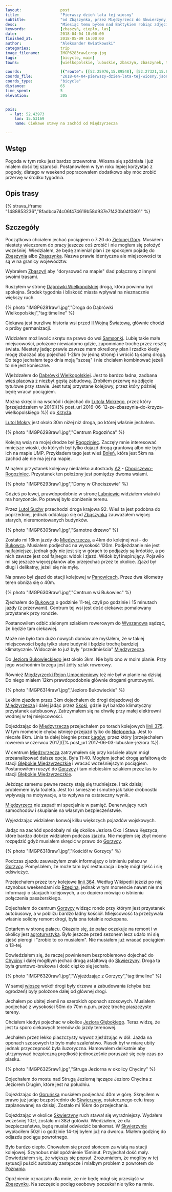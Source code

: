 ```yaml
---
layout:                 post
title:                  "Pierwszy dzień lata tej wiosny"
subtitle:               "od Zbąszynka, przez Międzyrzecz do Skwierzyny; skoro była już zima tej wiosny to czas na lato"
desc:                   "Miesiąc temu byłem nad Bałtykiem robiąc zdjęcia przy -10 stopniach. Teraz, podczas pierwszych dni wiosny, temperatura była tak wysoka, że czułem się jakby to było lato. Postanowiłem przejechać rowerem okolice między Zbąszynkiem a Skwierzyną."
keywords:               [zbąszyń, ciepło, las]
date:                   2018-04-04 18:00:00
finished_at:            2018-05-09 16:00:00
author:                 "Aleksander Kwiatkowski"
categories:             trip
image_filename:         IMGP6283raw1crop.jpg
tags:                   [bicycle, main]
towns:                  [wielkopolskie, lubuskie, zbaszyn, zbaszynek, trzciel, miedzyrzecz, bledzew, skwierzyna]

coords:                 [{"route": [[52.25976,15.89548], [52.27321,15.81222], [52.34164,15.71043], [52.37540,15.68897], [52.37927,15.64966], [52.40724,15.63833], [52.44440,15.57808], [52.44011,15.52932], [52.48122,15.45087], [52.48457,15.40144], [52.51654,15.41174], [52.53607,15.46014], [52.58741,15.47886], [52.59378,15.49448], [52.59075,15.50014]], "type": "bicycle"}]
coords_file:            "2018-04-04-pierwszy-dzien-lata-tej-wiosny.json"
coords_type:            "bicycle"
distance:               65
time_spent:             5
elevation:              305


pois:
  - lat: 52.43973
    lon: 15.53169
    name: Ciekawe stawy na zachód od Międzyrzecza

---
```


[wiki-zielona-gora]: https://pl.wikipedia.org/wiki/Zielona_G%C3%B3ra
[wiki-zbaszyn]: https://pl.wikipedia.org/wiki/Zb%C4%85szy%C5%84
[wiki-zbaszynek]: https://pl.wikipedia.org/wiki/Zb%C4%85szynek
[wiki-dabrowka-wielkopolska]: https://pl.wikipedia.org/wiki/D%C4%85br%C3%B3wka_Wielkopolska
[wiki-samsonki]: https://pl.wikipedia.org/wiki/Samsonki
[wiki-lutol-mokry]: https://pl.wikipedia.org/wiki/Lutol_Mokry
[wiki-krzyz]: https://pl.wikipedia.org/wiki/Krzy%C5%BC_Wielkopolski
[wiki-rogoziniec]: https://pl.wikipedia.org/wiki/Rogoziniec
[wiki-bolen]: https://pl.wikipedia.org/wiki/Bole%C5%84_(wojew%C3%B3dztwo_lubuskie)
[wiki-a2]: https://pl.wikipedia.org/wiki/Autostrada_A2_(Polska)
[wiki-chociszewo-rogoziniec]: https://pl.wikipedia.org/wiki/Chociszewo_Rogoziniec
[wiki-lubniewice]: https://pl.wikipedia.org/wiki/Lubniewice
[wiki-lutol-suchy]: https://pl.wikipedia.org/wiki/Lutol_Suchy
[wiki-bukowiec]: https://pl.wikipedia.org/wiki/Bukowiec_(wojew%C3%B3dztwo_lubuskie)
[wiki-wyszanowo]: https://pl.wikipedia.org/wiki/Wyszanowo
[wiki-miedzyrzecz]: https://pl.wikipedia.org/wiki/Mi%C4%99dzyrzecz
[wiki-jezioro-bukowieckie]: https://pl.wikipedia.org/wiki/Jezioro_Bukowieckie
[wiki-mru]: https://pl.wikipedia.org/wiki/Mi%C4%99dzyrzecki_Rejon_Umocniony
[wiki-skoki]: https://pl.wikipedia.org/wiki/Skoki_(wojew%C3%B3dztwo_lubuskie)
[wiki-nietoperek]: https://pl.wikipedia.org/wiki/Nietoperek_(wie%C5%9B_w_wojew%C3%B3dztwie_lubuskim)
[wiki-lagow]: https://pl.wikipedia.org/wiki/%C5%81ag%C3%B3w_(powiat_%C5%9Bwiebodzi%C5%84ski)
[wiki-glebokie-miedzyrzeczkie]: https://pl.wikipedia.org/wiki/G%C5%82%C4%99bokie_Mi%C4%99dzyrzeckie
[wiki-chycina]: https://pl.wikipedia.org/wiki/Chycina
[wiki-skwierzyna]: https://pl.wikipedia.org/wiki/Skwierzyna
[wiki-ii-wojna]: https://pl.wikipedia.org/wiki/II_wojna_%C5%9Bwiatowa
[wiki-linia-364]: https://pl.wikipedia.org/wiki/Linia_kolejowa_nr_364
[wiki-panowice]: https://pl.wikipedia.org/wiki/Panowice
[wiki-jezioro-glebokie]: https://pl.wikipedia.org/wiki/Jezioro_G%C5%82%C4%99bokie_(Pojezierze_Lubuskie)
[wiki-gorunsko]: https://pl.wikipedia.org/wiki/Goru%C5%84sko
[wiki-poznan]: https://pl.wikipedia.org/wiki/Pozna%C5%84
[wiki-linia-375]: https://pl.wikipedia.org/wiki/Linia_kolejowa_nr_375
[wiki-okolnica]: https://pl.wikipedia.org/wiki/Wie%C5%9B_placowa
[wiki-gorzyca]: https://pl.wikipedia.org/wiki/Gorzyca_(wojew%C3%B3dztwo_lubuskie)
[wiki-rzepin]: https://pl.wikipedia.org/wiki/Rzepin

[gorzyca-agroturystyka]: http://agroturmaya.pl/

## Wstęp

Pogoda w tym roku jest bardzo przewrotna. Wiosna się spóźniała i już miałem dość
tej szarości. Postanowiłem w tym roku lepiej korzystać z pogody, dlatego w
weekend popracowałem dodatkowo aby móc zrobić przerwę w środku tygodnia.

## Opis trasy

{% strava_iframe "1488853236","8fadbca74c06f474619b58d937e7f420b04f0801" %}

## Szczegóły

Początkowo chciałem jechać pociągiem o 7:20 do [Zielonej Góry][wiki-zielona-gora].
Musiałem niestety wieczorem do pracy jeszcze coś zrobić i nie mogłem się
położyć wcześniej. Wiedziałem, że będę zmieniał plan i ze spokojem
pojadę do [Zbąszynia][wiki-zbaszyn] albo [Zbąszynka][wiki-zbaszynek].
Nazwa prawie identyczna ale miejscowości te są w na granicy województw.

Wybrałem [Zbąszyń][wiki-zbaszyn] aby "dorysować na mapie" ślad połączony z innymi
swoimi trasami.

Ruszyłem w stronę [Dąbrówki Wielkopolskiej][wiki-dabrowka-wielkopolska] drogą, która
powinna być spokojna. Środek tygodnia i bliskość miasta wpływał na nieznacznie
większy ruch.

{% photo "IMGP6281raw1.jpg","Droga do Dąbrówki Wielkopolskiej","tag:timeline" %}

Ciekawa jest burzliwa historia [wsi][wiki-dabrowka-wielkopolska] przed
[II Wojną Światową][wiki-ii-wojna], głównie chodzi o próby germanizacji.

Widziałem możliwość skrętu na prawo do wsi [Samsonki][wiki-samsonki]. Lubię
takie małe miejscowości, położone niewiadomo gdzie, zapomniane trochę przez
resztę świata. Niestety jadąc prawie zawsze mam określony plan i rzadko kiedy mogę
zbaczać aby pojechać 1-2km (w jedną stronę) i wrócić tą samą drogą.
Do tego jechałem tego dnia moją "szosą" i nie chciałem kombinować jeżeli to nie
jest konieczne.

Wjeżdzałem do [Dąbrówki Wielkopolskiej][wiki-dabrowka-wielkopolska].
Jest to bardzo ładna, zadbana [wieś placowa][wiki-okolnica] z niezbyt gęstą zabudową.
Zrobiłem przerwę na zdjęcie tytułowe przy stawie. Jest tutaj przystane kolejowy,
przez który później będę wracał pociągiem.

Można skręcić na wschód i dojechać do [Lutola Mokrego][wiki-lutol-mokry],
przez który
[przejeżdzałem w 2016]({% post_url 2016-06-12-ze-zbaszynia-do-krzyza-wielkopolskiego %}) do [Krzyża][wiki-krzyz].

[Lutol Mokry][wiki-lutol-mokry] jest około 30m niżej niż droga, po której właśnie jechałem.

{% photo "IMGP6298raw1.jpg","Centrum Rogozińca" %}

Kolejną wsią na mojej drodze był [Rogoziniec][wiki-rogoziniec].
Zaczęły mnie interesować mniejsze wioski, do których był tylko dojazd drogą gruntową
albo nie było ich na mapie UMP. Przykładem tego jest wieś [Boleń][wiki-bolen], która
jest 5km na zachód ale nie ma jej na mapie.

Minąłem przystanek kolejowy niedaleko autostrady [A2][wiki-a2] -
[Chociszewo-Rogoziniec][wiki-chociszewo-rogoziniec].
Przystanek ten położony jest pomiędzy dwoma
wsiami.

{% photo "IMGP6293raw1.jpg","Domy w Chociszewie" %}

Gdzieś po lewej, prawdopodobnie w stronę [Lubniewic][wiki-lubniewice] widziałem
wiatraki ma horyzoncie. Po prawej było obniżenie terenu.

Przez [Lutol Suchy][wiki-lutol-suchy] przechodzi droga krajowa 92. Wieś ta jest podobna do
poprzedniej, jednak oddalając się od [Zbąszynka][wiki-zbaszynek] zauważałem więcej
starych, nieremontowanych budynków.

{% photo "IMGP6305raw1.jpg","Samotne drzewo" %}

Zostało mi 16km jazdy do [Międzyrzecza][wiki-miedzyrzecz], a 4km do kolejnej wsi -
do [Bukowca][wiki-bukowiec].
Musiałem podjechać na wysokość 120m. Podjeżdzanie nie jest najfajniejsze, jednak gdy nie jest się
w górach to podjazdy są króotkie, a po nich zawsze jest coś fajnego: widok i zjazd.
Widok był inspirujący.
Pojawiło mi się jeszcze więcej planów aby przejechać przez te okolice.
Zjazd był długi i delikatny, jeżeli się nie mylę.

Na prawo był zjazd do stacji kolejowej w [Panowicach][wiki-panowice]. Przez dwa
kilometry teren obniża się o 40m.

{% photo "IMGP6309raw1.jpg","Centrum wsi Bukowiec" %}

Zjechałem do [Bukowca][wiki-bukowiec] o godzinie 11-tej, czyli po godzinie i 15
minutach jazdy (z przerwami). Centrum tej wsi jest dość ciekawe: pomalowany
przystanek przy rondzie.

Postanowiłem odbić zielonym szlakiem
rowerowym do [Wyszanowa][wiki-wyszanowo] sądząć, że będzie tam ciekawiej.

Może nie było tam dużo nowych domów ale
myślałem, że w takiej miejscowości będą tylko stare budynki i będzie trochę
bardziej klimatycznie. Widocznie to już
były "przedmieścia" [Międzyrzecza][wiki-miedzyrzecz].

Do [Jeziora Bukowieckiego][wiki-jezioro-bukowieckie] jest około 3km.
Nie było ono w moim planie.
Przy jego wschodnim brzegu jest żółty szlak rowerowy.

Również [Międzyrzecki Rejon Umocnieniowy][wiki-mru] też nie był w planie na dzisiaj.
Do niego miałem 12km prawdopodobnie głównie drogami gruntowymi.

{% photo "IMGP6314raw1.jpg","Jezioro Bukowieckie" %}

Lekkim zjazdem przez 3km dojechałem do drogi dojazdowej do [Międzyrzecza][wiki-miedzyrzecz]
i dalej jadąc przez [Skoki][wiki-skoki], gdzie był bardzo klimatyczny przystanek autobusowy.
Zatrzymałem się na chwilę przy małej elektrowni wodnej w tej miejscowości.

Dojeżdzając do [Międzyrzecza][wiki-miedzyrzecz] przejechałem po torach kolejowych
[linii 375][wiki-linia-375]. W tym momencie chyba istnieje przejazd tylko do
[Nietoperka][wiki-nietoperek]. Jest to niecałe 8km. Linia ta dalej biegnie
przez [Łagów][wiki-lagow], przez który
[przejechałem rowerem w czerwcu 2017]({% post_url 2017-06-03-lubuskie-jeziora %}).

W centrum [Międzyrzecza][wiki-miedzyrzecz] zatrzymałem się przy kościele abym
mógł przeanalizować dalsze opcje. Była 11:40. Mogłem jechać drogą asfaltową do stacji
[Głębokie Międzyrzeczkie][wiki-glebokie-miedzyrzeczkie] i wracać wcześniejszym pociągiem.
Postanowiłem ruszyć do [Gorzycy][wiki-gorzyca] i tam niebieskim szlakiem przez
las to stacji [Głębokie Międzyrzeczkie][wiki-glebokie-miedzyrzeczkie].

Jeżdząc samemu pewne rzeczy stają się trudniejsze. I tak dzisiaj problemem była
toaleta. Jest to i śmieszne i smutne jak takie drobnostki wpływają na motywacje, a to
wpływa na ostateczny wynik.

[Międzyrzecz][wiki-miedzyrzecz] nie zapadł mi specjalnie w pamięć. Denerwujący
ruch samochodów i skupianie na własnym bezpieczeństwie.

Wyjeżdzając widziałem konwój kilku większych pojazdów wojskowych.

Jadąc na zachód spodobały mi się okolice Jeziora Oko
i Stawu Kęszyca, które bardzo dobrze widziałem podczas zjazdu.
Nie mogłem się zbyt mocno rozpędzić gdyż musiałem skręcić w prawo do
[Gorzycy][wiki-gorzyca].

{% photo "IMGP6318raw1.jpg","Kościół w Gorzycy" %}

Podczas zjazdu zauważyłem znak informujący o istnieniu pałacu w [Gorzycy][wiki-gorzyca].
Pomyślałem, że może tam być restauracja i będę mógł zjeść i się odświeżyć.

Przejechałem przez tory kolejowe [linii 364][wiki-linia-364]. Według Wikipedii
jeździ po niej szynobus weekendami do [Rzepina][wiki-rzepin], jednak w tym momencie nawet nie ma informacji
o stacjach kolejowych, a co dopiero mówiąc o istnieniu połączenia pasażerskiego.

Dojechałem do centrum [Gorzycy][wiki-gorzyca] widząc rondo przy którym
jest przystanek autobusowy, a w pobliżu bardzo ładny kościół.
Miejscowość ta przeżywała właśnie solidny remont drogi, była ona totalnie rozkopana.

Dotarłem w stronę pałacu. Okazało się, że pałac oczekuje na remont i w okolicy
jest [agroturystyka][gorzyca-agroturystyka]. Było jeszcze przed sezonem lecz
udało mi się zjeść pierogi i "zrobić to co musiałem". Nie musiałem już wracać
pociągiem o 13-tej.

Dowiedziałem się, że raczej powinienem bezproblemowo dojechać do [Chyciny][wiki-chycina] i dalej
mógłbym jechać drogą asfaltową do [Skwierzyny][wiki-skwierzyna]. Droga ta była gruntowo-brukowa i
dość ciężko się jechało.

{% photo "IMGP6320raw1.jpg","Wyjeżdzając z Gorzycy","tag:timeline" %}

W samej [wiosce][wiki-gorzyca] wokół drogi były drzewa a zabudowania (chyba bez ogrodzeń)
były położone dalej od głównej drogi.

Jechałem po ubitej ziemii na szerokich oponach szosowych. Musiałem podjechać
z wysokości 50m do 70m n.p.m. przez trochę piaszczyste tereny.

Chciałem kiedyś pojechac w okolice [Jeziora Głębokiego][wiki-jezioro-glebokie].
Teraz widzę, że jest tu sporo ciekawych terenów do jazdy terenowej.

Jechałem przez lekko piaszczysty wąwoz zjeżdzając w dół. Jazda na oponach szosowych
to było małe szaleństwo. Piasek był w miarę ubity jednak przyczepność była
iluzoryczna. Hamowałem delikatnie aby utrzymywać bezpieczną prędkość jednocześnie
poruszać się cały czas po piasku.

{% photo "IMGP6325raw1.jpg","Struga Jeziorna w okolicy Chyciny" %}

Dojechałem do mostu nad Strugą Jeziorną łączące Jezioro Chycina z Jeziorem Długim,
które jest na południu.

Dojeżdzając do [Goruńska][wiki-gorunsko] musiałem podjechać 40m w górę.
Skręciłem w prawo już jadąc bezpośrednio do [Skwierzyny][wiki-skwierzyna], ostatecznego
celu trasy zaplanowanej na dzisiaj. Zostało mi 16km do przejechania.

Dojeżdzając w okolice [Skwierzyny][wiki-skwierzyna] ruch stawał się wyraźniejszy.
Wydałem wcześniej 10zł, zostało mi 38zł gotówki. Wiedziałem, że dla bezpieczeństwa, będę
musiał odwiedzić bankomat. W [Skwierzynie][wiki-skwierzyna] wypłaciłem 50zł i
o godzinie 14-tej byłem już na dworcu. Miałem godzinę do odjazdu pociągu powrotnego.

Było bardzo ciepło. Chowałem się przed słońcem za wiatą na stacji kolejowej.
Szynobus miał opóźnienie 15minut. Przyjechał dość mały. Dowiedziałem się, że większy się popsuł.
Zrozumiałem, że mogliby w tej sytuacji puścić autobusy zastępcze i miałbym problem z powrotem
do [Poznania][wiki-poznan].

Opóźnienie oznaczało dla mnie, że nie będę mógł się przesiąść w [Zbąszynku][wiki-zbaszynek].
Na szczęście pociąg osobowy poczekał nie tylko na mnie.
